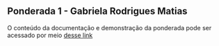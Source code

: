 ## Ponderada 1 - Gabriela Rodrigues Matias 

O conteúdo da documentação e demonstração da ponderada pode ser acessado por meio [desse link](https://gabinteli.github.io/M9-Inteli-Eng-Comp_Gabriela_Matias/docs/ponderada1/ponderada1)